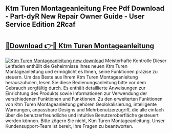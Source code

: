 ## Ktm Turen Montageanleitung Free Pdf Download - Part-dyR New Repair Owner Guide - User Service Edition 2Rcaf

# <h2><a href="http://df6vqd.blite.top/?on=Ktm+Turen+Montageanleitung">🔗Download 👉🔴 Ktm Turen Montageanleitung</a></h2>

[![Ktm Turen Montageanleitung new download](https://i.imgur.com/lujVjoI.png)](http://df6vqd.blite.top/?on=Ktm+Turen+Montageanleitung)
Meisterhafte Kontrolle Dieser Leitfaden enthüllt die Geheimnisse Ihres neuen Ktm Turen Montageanleitung und ermöglicht es Ihnen, seine Funktionen präzise zu steuern. Um das Beste aus Ihrem Ktm Turen Montageanleitung herauszuholen, lesen Sie diese Bedienungsanleitung bitte vor dem Gebrauch sorgfältig durch. Es enthält detaillierte Anweisungen zur Einrichtung des Produkts sowie Informationen zur Verwendung der verschiedenen Funktionen und Funktionen. Zu den erweiterten Funktionen von Ktm Turen Montageanleitung gehören Geolokalisierung, intelligente Warnungen, anpassbare Designs und Mehrbenutzerzugriff, die alle einfach über die benutzerfreundliche und intuitive Benutzeroberfläche gesteuert werden können. Bitte zögern Sie nicht, Ktm Turen Montageanleitung. Unser Kundensupport-Team ist bereit, Ihre Fragen zu beantworten.
